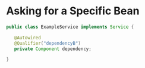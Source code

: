 # Asking for a Specific Bean

```java
public class ExampleService implements Service {

   @Autowired
   @Qualifier("dependencyB")
   private Component dependency;

}
```

